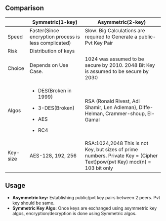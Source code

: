 ## Comparison

||Symmetric(1-key)|Asymmetric(2-key)|
|---|---|---|
|Speed|Faster(Since encryption process is less complicated)|Slow. Big Calculations are required to Generate a public-Pvt Key Pair|
|Risk|Distribution of keys||
|Choice|Depends on Use Case.|1024 was assumed to be secure by 2010. 2048 Bit Key is assumed to be secure by 2030|
|Algos|<ul><li>DES(Broken in 1999)</li></ul> <ul><li>3-DES(Broken)</li></ul> <ul><li>AES</li></ul> <ul><li>RC4</li></ul>|RSA (Ronald Rivest, Adi Shamir, Len Adleman), Diffe-Helman, Crammer-shoup, El-Gamal|
|Key-size|AES-128, 192, 256|RSA:1024,2048 This is not Key, but sizes of prime numbers. Private Key = (Cipher Text)pow(pvt Key) mod(n) = 103 bit only|

## Usage
- **Asymmetric key:** Establishing public/pvt key pairs between 2 peers. Pvt key should be same.
- **Symmetric Key Algo:** Once keys are exchanged using asymmetric key algos, encryption/decryption is done using Symmetric algos.
